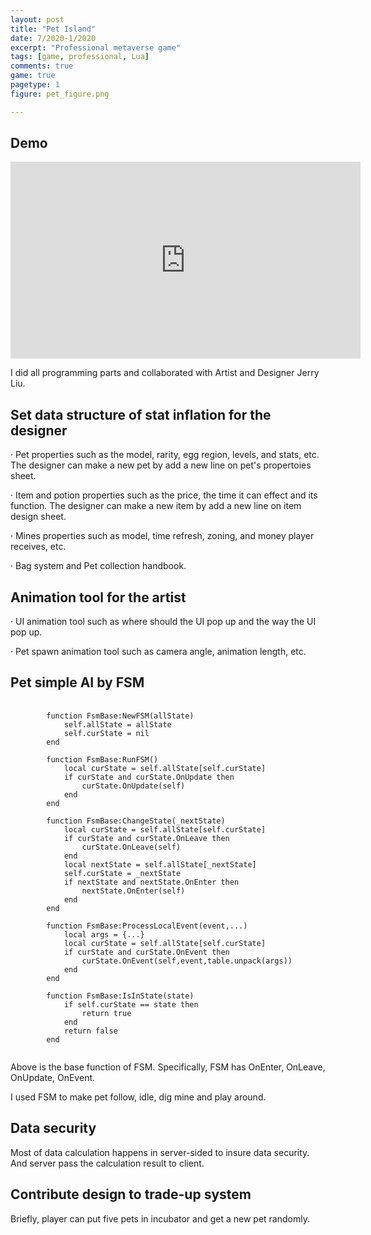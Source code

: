 ```yaml
---
layout: post
title: "Pet Island"
date: 7/2020-1/2020
excerpt: "Professional metaverse game"
tags: [game, professional, Lua]
comments: true
game: true
pagetype: 1
figure: pet_figure.png

---
```


## Demo
<iframe width="560" height="315" src="https://www.youtube.com/embed/QvPPOupOO20" frameborder="0" allow="accelerometer; autoplay; encrypted-media; gyroscope; picture-in-picture" allowfullscreen></iframe>

I did all programming parts and collaborated with Artist and Designer Jerry Liu.


## Set data structure of stat inflation for the designer
<p>· Pet properties such as the model, rarity, egg region, levels, and stats, etc. The designer can make a new pet by add a new line on pet's propertoies sheet.</p>
<p>· Item and potion properties such as the price, the time it can effect and its function. The designer can make a new item by add a new line on item design sheet.</p>
<p>· Mines properties such as model, time refresh, zoning, and money player receives, etc.</p>
<p>· Bag system and Pet collection handbook.</p>

## Animation tool for the artist
<p>· UI animation tool such as where should the UI pop up and the way the UI pop up.</p>
<p>· Pet spawn animation tool such as camera angle, animation length, etc.</p>

## Pet simple AI by FSM

<pre>
    <code>
        function FsmBase:NewFSM(allState)
            self.allState = allState    
            self.curState = nil
        end

        function FsmBase:RunFSM()
            local curState = self.allState[self.curState]
            if curState and curState.OnUpdate then
                curState.OnUpdate(self)
            end
        end

        function FsmBase:ChangeState(_nextState)
            local curState = self.allState[self.curState]
        	if curState and curState.OnLeave then
        		curState.OnLeave(self)
        	end
        	local nextState = self.allState[_nextState]
        	self.curState = _nextState
        	if nextState and nextState.OnEnter then
        		nextState.OnEnter(self)
        	end
        end

        function FsmBase:ProcessLocalEvent(event,...)
        	local args = {...}
        	local curState = self.allState[self.curState]
        	if curState and curState.OnEvent then
        		curState.OnEvent(self,event,table.unpack(args))
        	end
        end

        function FsmBase:IsInState(state)
        	if self.curState == state then
        		return true
        	end
        	return false
        end
    </code>
</pre>

<p>Above is the base function of FSM. Specifically, FSM has OnEnter, OnLeave, OnUpdate, OnEvent. </p>
<p>I used FSM to make pet follow, idle, dig mine and play around.</p>

## Data security
Most of data calculation happens in server-sided to insure data security. And server pass the calculation result to client.

## Contribute design to trade-up system
Briefly, player can put five pets in incubator and get a new pet randomly.